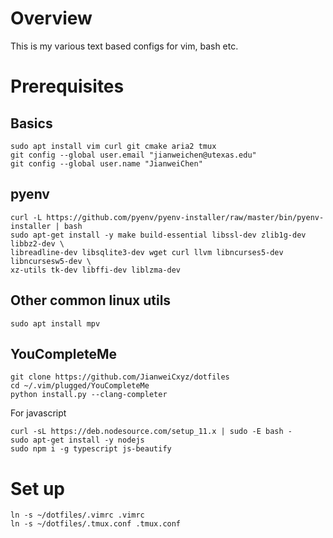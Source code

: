 # Overview
This is my various text based configs for vim, bash etc.
# Prerequisites
## Basics
```
sudo apt install vim curl git cmake aria2 tmux
git config --global user.email "jianweichen@utexas.edu"
git config --global user.name "JianweiChen"

```
## pyenv
```
curl -L https://github.com/pyenv/pyenv-installer/raw/master/bin/pyenv-installer | bash
sudo apt-get install -y make build-essential libssl-dev zlib1g-dev libbz2-dev \
libreadline-dev libsqlite3-dev wget curl llvm libncurses5-dev libncursesw5-dev \
xz-utils tk-dev libffi-dev liblzma-dev
```
## Other common linux utils
```
sudo apt install mpv
```
## YouCompleteMe
```
git clone https://github.com/JianweiCxyz/dotfiles
cd ~/.vim/plugged/YouCompleteMe
python install.py --clang-completer
```
For javascript
```
curl -sL https://deb.nodesource.com/setup_11.x | sudo -E bash -
sudo apt-get install -y nodejs
sudo npm i -g typescript js-beautify
```
# Set up
```
ln -s ~/dotfiles/.vimrc .vimrc
ln -s ~/dotfiles/.tmux.conf .tmux.conf
```
